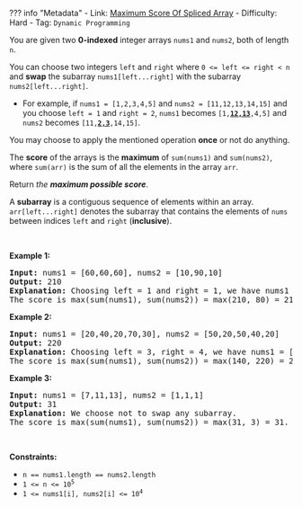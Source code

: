 
??? info "Metadata"
    - Link: [Maximum Score Of Spliced Array](https://leetcode.com/problems/maximum-score-of-spliced-array)
    - Difficulty: Hard
    - Tag: `Dynamic Programming`

<p>You are given two <strong>0-indexed</strong> integer arrays <code>nums1</code> and <code>nums2</code>, both of length <code>n</code>.</p>

<p>You can choose two integers <code>left</code> and <code>right</code> where <code>0 &lt;= left &lt;= right &lt; n</code> and <strong>swap</strong> the subarray <code>nums1[left...right]</code> with the subarray <code>nums2[left...right]</code>.</p>

<ul>
	<li>For example, if <code>nums1 = [1,2,3,4,5]</code> and <code>nums2 = [11,12,13,14,15]</code> and you choose <code>left = 1</code> and <code>right = 2</code>, <code>nums1</code> becomes <code>[1,<strong><u>12,13</u></strong>,4,5]</code> and <code>nums2</code> becomes <code>[11,<strong><u>2,3</u></strong>,14,15]</code>.</li>
</ul>

<p>You may choose to apply the mentioned operation <strong>once</strong> or not do anything.</p>

<p>The <strong>score</strong> of the arrays is the <strong>maximum</strong> of <code>sum(nums1)</code> and <code>sum(nums2)</code>, where <code>sum(arr)</code> is the sum of all the elements in the array <code>arr</code>.</p>

<p>Return <em>the <strong>maximum possible score</strong></em>.</p>

<p>A <strong>subarray</strong> is a contiguous sequence of elements within an array. <code>arr[left...right]</code> denotes the subarray that contains the elements of <code>nums</code> between indices <code>left</code> and <code>right</code> (<strong>inclusive</strong>).</p>

<p>&nbsp;</p>
<p><strong>Example 1:</strong></p>

<pre>
<strong>Input:</strong> nums1 = [60,60,60], nums2 = [10,90,10]
<strong>Output:</strong> 210
<strong>Explanation:</strong> Choosing left = 1 and right = 1, we have nums1 = [60,<u><strong>90</strong></u>,60] and nums2 = [10,<u><strong>60</strong></u>,10].
The score is max(sum(nums1), sum(nums2)) = max(210, 80) = 210.</pre>

<p><strong>Example 2:</strong></p>

<pre>
<strong>Input:</strong> nums1 = [20,40,20,70,30], nums2 = [50,20,50,40,20]
<strong>Output:</strong> 220
<strong>Explanation:</strong> Choosing left = 3, right = 4, we have nums1 = [20,40,20,<u><strong>40,20</strong></u>] and nums2 = [50,20,50,<u><strong>70,30</strong></u>].
The score is max(sum(nums1), sum(nums2)) = max(140, 220) = 220.
</pre>

<p><strong>Example 3:</strong></p>

<pre>
<strong>Input:</strong> nums1 = [7,11,13], nums2 = [1,1,1]
<strong>Output:</strong> 31
<strong>Explanation:</strong> We choose not to swap any subarray.
The score is max(sum(nums1), sum(nums2)) = max(31, 3) = 31.
</pre>

<p>&nbsp;</p>
<p><strong>Constraints:</strong></p>

<ul>
	<li><code>n == nums1.length == nums2.length</code></li>
	<li><code>1 &lt;= n &lt;= 10<sup>5</sup></code></li>
	<li><code>1 &lt;= nums1[i], nums2[i] &lt;= 10<sup>4</sup></code></li>
</ul>
